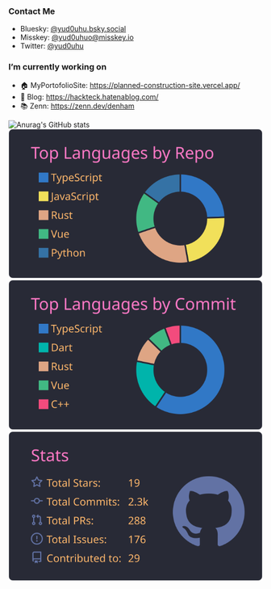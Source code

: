 ### Contact Me
- Bluesky: <a href="http://yud0uhu.bsky.social">@yud0uhu.bsky.social</a>
- Misskey: <a href="http://yud0uhuo@misskey.io">@yud0uhuo@misskey.io</a>
- Twitter: <a href="https://twitter.com/yud0uhu">@yud0uhu</a>

### I’m currently working on
- 🏠 MyPortofolioSite: https://planned-construction-site.vercel.app/  
- 📒 Blog: https://hackteck.hatenablog.com/  
- 📚 Zenn: https://zenn.dev/denham 

<!--
**yud0uhu/yud0uhu** is a ✨ _special_ ✨ repository because its `README.md` (this file) appears on your GitHub profile.

Here are some ideas to get you started:

- 🔭 I’m currently working on ...
- 🌱 I’m currently learning ...
- 👯 I’m looking to collaborate on ...
- 🤔 I’m looking for help with ...
- 💬 Ask me about ...
- 📫 How to reach me: ...
- 😄 Pronouns: ...
- ⚡ Fun fact: ...
-->
![Anurag's GitHub stats](https://github-readme-stats.vercel.app/api?username=yud0uhu&show_icons=true&theme=dracula)  
[![](https://raw.githubusercontent.com/yud0uhu/yud0uhu/main/profile-summary-card-output/dracula/1-repos-per-language.svg)](https://github.com/vn7n24fzkq/github-profile-summary-cards)
[![](https://raw.githubusercontent.com/yud0uhu/yud0uhu/main/profile-summary-card-output/dracula/2-most-commit-language.svg)](https://github.com/vn7n24fzkq/github-profile-summary-cards)
[![](https://raw.githubusercontent.com/yud0uhu/yud0uhu/main/profile-summary-card-output/dracula/3-stats.svg)](https://github.com/vn7n24fzkq/github-profile-summary-cards)
